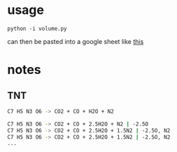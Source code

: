 # usage


`python -i volume.py`

can then be pasted into a google sheet like [this](https://docs.google.com/spreadsheets/d/1IrYhmVOISqMe9zVWKR5P2SoeGclU83Ti_Ogl6J1Gi40/edit?gid=726481577#gid=726481577)


# notes

## TNT 

```bash
C7 H5 N3 O6 -> CO2 + CO + H2O + N2

C7 H5 N3 O6 -> CO2 + CO + 2.5H2O + N2 | -2.5O
C7 H5 N3 O6 -> CO2 + CO + 2.5H2O + 1.5N2 | -2.5O, N2
C7 H5 N3 O6 -> CO2 + CO + 2.5H2O + 1.5N2 | -2.5O, N2
...
```